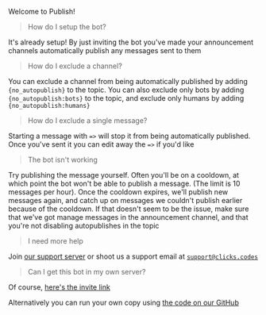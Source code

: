Welcome to Publish!

> How do I setup the bot?

It's already setup! By just inviting the bot you've made your announcement
channels automatically publish any messages sent to them

> How do I exclude a channel?

You can exclude a channel from being automatically published by adding
`{no_autopublish}` to the topic. You can also exclude only bots by adding
`{no_autopublish:bots}` to the topic, and exclude only humans by adding
`{no_autopublish:humans}`

> How do I exclude a single message?

Starting a message with `=>` will stop it from being automatically published. Once
you've sent it you can edit away the `=>` if you'd like

> The bot isn't working

Try publishing the message yourself. Often you'll be on a cooldown, at which
point the bot won't be able to publish a message. (The limit is 10 messages per
hour). Once the cooldown expires, we'll publish new messages again, and catch up
on messages we couldn't publish earlier because of the cooldown. If that doesn't
seem to be the issue, make sure that we've got manage messages in the
announcement channel, and that you're not disabling autopublishes in the topic

> I need more help

Join [our support server](https://discord.gg/bPaNnxe) or shoot us a support
email at [`support@clicks.codes`](mailto:support@clicks.codes)

> Can I get this bot in my own server?

Of course, [here's the invite
link](https://discord.com/oauth2/authorize?client_id=739472176633085972&scope=bot&permissions=24576)

Alternatively you can run your own copy using [the code on our
GitHub](https://github.com/ClicksMinutePer/Publish)
